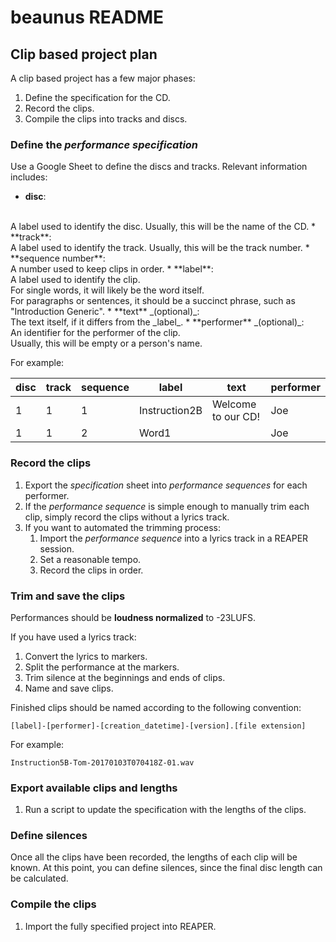 # beaunus README

## Clip based project plan

A clip based project has a few major phases:

1. Define the specification for the CD.
2. Record the clips.
3. Compile the clips into tracks and discs.

### Define the _performance specification_

Use a Google Sheet to define the discs and tracks.
Relevant information includes:
  * **disc**:
  <br />
  A label used to identify the disc.  Usually, this will be the name of the CD.
  * **track**:
  <br />
  A label used to identify the track.  Usually, this will be the track number.
  * **sequence number**:
  <br />
  A number used to keep clips in order.
  * **label**:
  <br />
  A label used to identify the clip.
  <br />
  For single words, it will likely be the word itself.
  <br />
  For paragraphs or sentences, it should be a succinct phrase, such as
  "Introduction Generic".
  * **text** _(optional)_:
  <br />
  The text itself, if it differs from the _label_.
  * **performer** _(optional)_:
  <br />
  An identifier for the performer of the clip.
  <br />Usually, this will be empty or a person's name.

For example:

| disc | track  | sequence | label         | text               | performer |
| ---- | ------ | -------- | ------------- | ------------------ | --------- |
| 1    | 1      | 1        | Instruction2B | Welcome to our CD! | Joe       |
| 1    | 1      | 2        | Word1         |                    | Joe       |

### Record the clips

1. Export the _specification_ sheet into _performance sequences_ for each
performer.
2. If the _performance sequence_ is simple enough to manually trim each clip,
simply record the clips without a lyrics track.
3. If you want to automated the trimming process:
    1. Import the _performance sequence_ into a lyrics track in a REAPER
    session.
    2. Set a reasonable tempo.
    3. Record the clips in order.

### Trim and save the clips

Performances should be __loudness normalized__ to -23LUFS.

If you have used a lyrics track:

1. Convert the lyrics to markers.
2. Split the performance at the markers.
3. Trim silence at the beginnings and ends of clips.
4. Name and save clips.

Finished clips should be named according to the following convention:

`[label]-[performer]-[creation_datetime]-[version].[file extension]`

For example:

`Instruction5B-Tom-20170103T070418Z-01.wav`

### Export available clips and lengths

1. Run a script to update the specification with the lengths of the clips.

### Define silences

Once all the clips have been recorded, the lengths of each clip will be known.
At this point, you can define silences, since the final disc length can be
calculated.

### Compile the clips

1. Import the fully specified project into REAPER.

